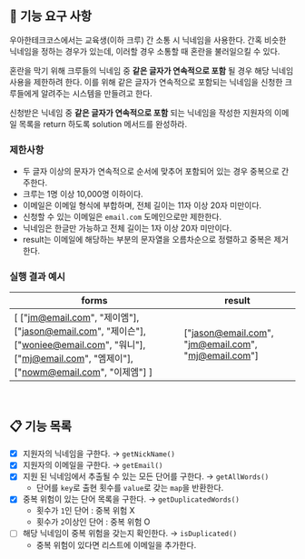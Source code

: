 ## 🚀 기능 요구 사항

우아한테크코스에서는 교육생(이하 크루) 간 소통 시 닉네임을 사용한다. 간혹 비슷한 닉네임을 정하는 경우가 있는데, 이러할 경우 소통할 때 혼란을 불러일으킬 수 있다.

혼란을 막기 위해 크루들의 닉네임 중 **같은 글자가 연속적으로 포함** 될 경우 해당 닉네임 사용을 제한하려 한다. 이를 위해 같은 글자가 연속적으로 포함되는 닉네임을 신청한 크루들에게 알려주는 시스템을 만들려고 한다.


신청받은 닉네임 중 **같은 글자가 연속적으로 포함** 되는 닉네임을 작성한 지원자의 이메일 목록을 return 하도록 solution 메서드를 완성하라.

### 제한사항

- 두 글자 이상의 문자가 연속적으로 순서에 맞추어 포함되어 있는 경우 중복으로 간주한다.
- 크루는 1명 이상 10,000명 이하이다.
- 이메일은 이메일 형식에 부합하며, 전체 길이는 11자 이상 20자 미만이다.
- 신청할 수 있는 이메일은 `email.com` 도메인으로만 제한한다.
- 닉네임은 한글만 가능하고 전체 길이는 1자 이상 20자 미만이다.
- result는 이메일에 해당하는 부분의 문자열을 오름차순으로 정렬하고 중복은 제거한다.

### 실행 결과 예시

| forms | result |
| --- | --- |
| [ ["jm@email.com", "제이엠"], ["jason@email.com", "제이슨"], ["woniee@email.com", "워니"], ["mj@email.com", "엠제이"], ["nowm@email.com", "이제엠"] ] | ["jason@email.com", "jm@email.com", "mj@email.com"] |

<br>

## 📋 기능 목록

- [x] 지원자의 닉네임을 구한다. → `getNickName()`
- [x] 지원자의 이메일을 구한다. → `getEmail()`
- [x] 지원 된 닉네임에서 추출될 수 있는 모든 단어를 구한다. → `getAllWords()`
  - 단어를 `key`로 출현 횟수를 `value`로 갖는 `map`을 반환한다.
- [x] 중복 위험이 있는 단어 목록을 구한다. → `getDuplicatedWords()`
  - 횟수가 `1`인 단어 : 중복 위험 X
  - 횟수가 `2`이상인 단어 : 중복 위험 O
- [ ] 해당 닉네임이 중복 위험을 갖는지 확인한다. → `isDuplicated()`
  - 중복 위험이 있다면 리스트에 이메일을 추가한다.
